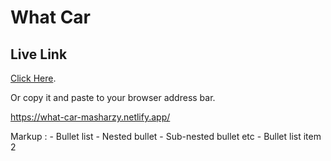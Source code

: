 # What Car

## Live Link

[Click Here](https://what-car-masharzy.netlify.app/).

Or copy it and paste to your browser address bar.

https://what-car-masharzy.netlify.app/

Markup : - Bullet list - Nested bullet - Sub-nested bullet etc - Bullet list item 2

